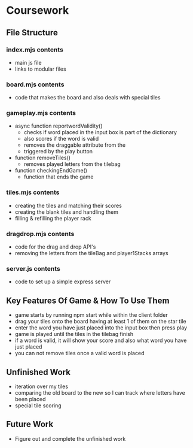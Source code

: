 # Coursework 

## File Structure 

### index.mjs contents
  * main js file
  * links to modular files

### board.mjs contents
  * code that makes the board and also deals with special tiles

### gameplay.mjs contents
  * async function reportwordValidity()
    * checks if word placed in the input box is part of the dictionary
    * also scores if the word is valid
    * removes the draggable attribute from the
    * triggered by the play button
  * function removeTiles()
    * removes played letters from the tilebag
  * function checkingEndGame()
    * function that ends the game

### tiles.mjs contents
  * creating the tiles and matching their scores
  * creating the blank tiles and handling them
  * filling & refilling the player rack

### dragdrop.mjs contents
  * code for the drag and drop API's
  * removing the letters from the tileBag and player1Stacks arrays

### server.js contents
  * code to set up a simple express server


## Key Features Of Game & How To Use Them

* game starts by running npm start while within the client folder
* drag your tiles onto the board having at least 1 of them on the star tile
* enter the word you have just placed into the input box then press play
* game is played until the tiles in the tilebag finish
* if a word is valid, it will show your score and also what word you have just placed
* you can not remove tiles once a valid word is placed

## Unfinished Work

* iteration over my tiles
* comparing the old board to the new so I can track where letters have been placed
* special tile scoring

## Future Work

* Figure out and complete the unfinished work